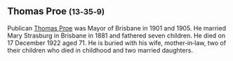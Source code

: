 
## Thomas Proe <small>(13‑35‑9)</small>

Publican [Thomas Proe](https://trove.nla.gov.au/search?keyword=Thomas%20Proe) was Mayor of Brisbane in 1901 and 1905. He married Mary Strasburg in Brisbane in 1881 and fathered seven children. He died on 17 December 1922 aged 71. He is buried with his wife, mother‑in‑law, two of their children who died in childhood and two married daughters.

